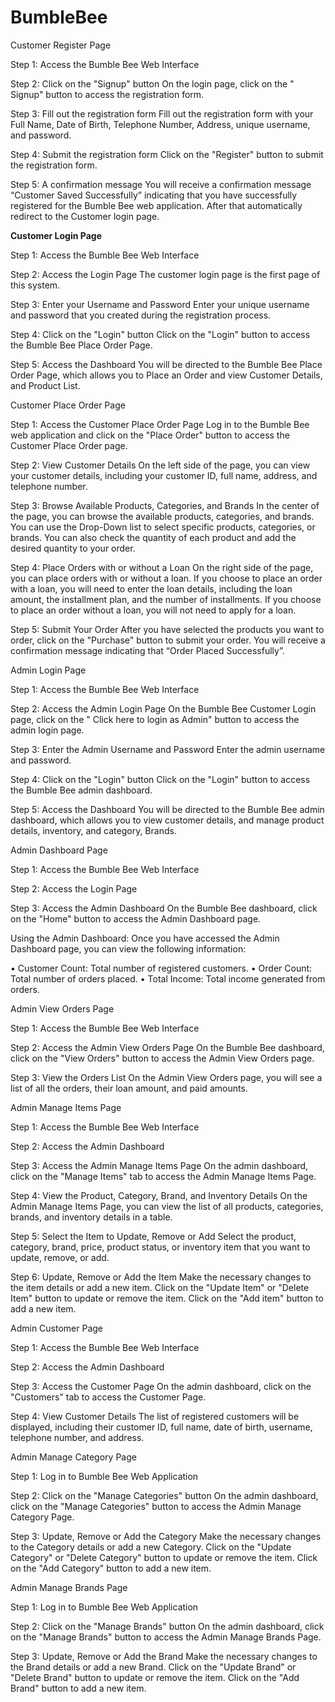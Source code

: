 # BumbleBee

Customer Register Page

Step 1: Access the Bumble Bee Web Interface

Step 2: Click on the "Signup" button
On the login page, click on the " Signup" button to access the registration form.

Step 3: Fill out the registration form
Fill out the registration form with your Full Name, Date of Birth, Telephone Number, Address, unique username, and password.

Step 4: Submit the registration form
Click on the "Register" button to submit the registration form.

Step 5: A confirmation message
You will receive a confirmation message “Customer Saved Successfully” indicating that you have successfully registered for the Bumble Bee web application. After that automatically redirect to the Customer login page.


**Customer Login Page**

Step 1: Access the Bumble Bee Web Interface

Step 2: Access the Login Page
The customer login page is the first page of this system.

Step 3: Enter your Username and Password
Enter your unique username and password that you created during the registration process.

Step 4: Click on the "Login" button
Click on the "Login" button to access the Bumble Bee Place Order Page.

Step 5: Access the Dashboard
You will be directed to the Bumble Bee Place Order Page, which allows you to Place an Order and view Customer Details, and Product List.

Customer Place Order Page

Step 1: Access the Customer Place Order Page
Log in to the Bumble Bee web application and click on the "Place Order" button to access the Customer Place Order page.

Step 2: View Customer Details
On the left side of the page, you can view your customer details, including your customer ID, full name, address, and telephone number.

Step 3: Browse Available Products, Categories, and Brands
In the center of the page, you can browse the available products, categories, and brands. You can use the Drop-Down list to select specific products, categories, or brands. You can also check the quantity of each product and add the desired quantity to your order.

Step 4: Place Orders with or without a Loan
On the right side of the page, you can place orders with or without a loan. If you choose to place an order with a loan, you will need to enter the loan details, including the loan amount, the installment plan, and the number of installments. If you choose to place an order without a loan, you will not need to apply for a loan.

Step 5: Submit Your Order
After you have selected the products you want to order, click on the "Purchase" button to submit your order. You will receive a confirmation message indicating that “Order Placed Successfully”.

Admin Login Page

Step 1: Access the Bumble Bee Web Interface

Step 2: Access the Admin Login Page
On the Bumble Bee Customer Login page, click on the " Click here to login as Admin" button to access the admin login page.

Step 3: Enter the Admin Username and Password
Enter the admin username and password.

Step 4: Click on the "Login" button
Click on the "Login" button to access the Bumble Bee admin dashboard.

Step 5: Access the Dashboard
You will be directed to the Bumble Bee admin dashboard, which allows you to view customer details, and manage product details, inventory, and category, Brands.

Admin Dashboard Page

 

Step 1: Access the Bumble Bee Web Interface

Step 2: Access the Login Page

Step 3: Access the Admin Dashboard
On the Bumble Bee dashboard, click on the "Home" button to access the Admin Dashboard page.

Using the Admin Dashboard:
Once you have accessed the Admin Dashboard page, you can view the following information:

•	Customer Count: Total number of registered customers.
•	Order Count: Total number of orders placed.
•	Total Income: Total income generated from orders.






Admin View Orders Page

 

Step 1: Access the Bumble Bee Web Interface

Step 2: Access the Admin View Orders Page
On the Bumble Bee dashboard, click on the "View Orders" button to access the Admin View Orders page.

Step 3: View the Orders List
On the Admin View Orders page, you will see a list of all the orders, their loan amount, and paid amounts. 

Admin Manage Items Page

 

Step 1: Access the Bumble Bee Web Interface

Step 2: Access the Admin Dashboard

Step 3: Access the Admin Manage Items Page
On the admin dashboard, click on the "Manage Items" tab to access the Admin Manage Items Page.

Step 4: View the Product, Category, Brand, and Inventory Details
On the Admin Manage Items Page, you can view the list of all products, categories, brands, and inventory details in a table.

Step 5: Select the Item to Update, Remove or Add
Select the product, category, brand, price, product status, or inventory item that you want to update, remove, or add.

Step 6: Update, Remove or Add the Item
Make the necessary changes to the item details or add a new item. Click on the "Update Item" or "Delete Item" button to update or remove the item. Click on the "Add item" button to add a new item.

Admin Customer Page

 

Step 1: Access the Bumble Bee Web Interface

Step 2: Access the Admin Dashboard

Step 3: Access the Customer Page
On the admin dashboard, click on the "Customers" tab to access the Customer Page.

Step 4: View Customer Details
The list of registered customers will be displayed, including their customer ID, full name, date of birth, username, telephone number, and address. 

Admin Manage Category Page

 
Step 1: Log in to Bumble Bee Web Application

Step 2: Click on the "Manage Categories" button
On the admin dashboard, click on the "Manage Categories" button to access the Admin Manage Category Page.

Step 3: Update, Remove or Add the Category
Make the necessary changes to the Category details or add a new Category. Click on the "Update Category" or "Delete Category" button to update or remove the item. Click on the "Add Category" button to add a new item.

Admin Manage Brands Page

 

Step 1: Log in to Bumble Bee Web Application

Step 2: Click on the "Manage Brands" button
On the admin dashboard, click on the "Manage Brands" button to access the Admin Manage Brands Page.

Step 3: Update, Remove or Add the Brand
Make the necessary changes to the Brand details or add a new Brand. Click on the "Update Brand" or "Delete Brand" button to update or remove the item. Click on the "Add Brand" button to add a new item.
